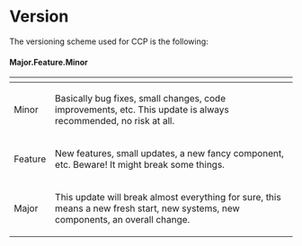 # Version

The versioning scheme used for CCP is the following:

#### Major.Feature.Minor

<table>
  <thead>
    <tr>
      <th style="text-align:left"></th>
      <th style="text-align:left"></th>
    </tr>
  </thead>
  <tbody>
    <tr>
      <td style="text-align:left">
        <p></p>
        <p>Minor</p>
      </td>
      <td style="text-align:left">
        <p></p>
        <p>Basically bug fixes, small changes, code improvements, etc. This update
          is always recommended, no risk at all.</p>
      </td>
    </tr>
    <tr>
      <td style="text-align:left">
        <p></p>
        <p>Feature</p>
      </td>
      <td style="text-align:left">
        <p></p>
        <p>New features, small updates, a new fancy component, etc. Beware! It might
          break some things.</p>
      </td>
    </tr>
    <tr>
      <td style="text-align:left">
        <p></p>
        <p>Major</p>
      </td>
      <td style="text-align:left">
        <p></p>
        <p>This update will break almost everything for sure, this means a new fresh
          start, new systems, new components, an overall change.</p>
      </td>
    </tr>
  </tbody>
</table>